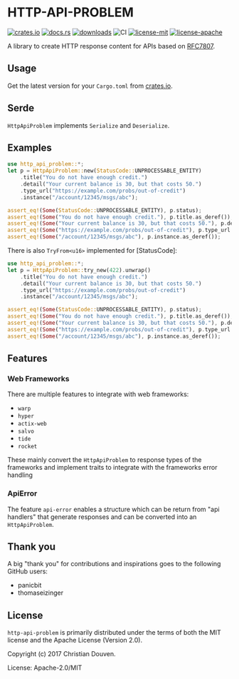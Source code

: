 # HTTP-API-PROBLEM

[![crates.io](https://img.shields.io/crates/v/http-api-problem.svg)](https://crates.io/crates/http-api-problem)
[![docs.rs](https://docs.rs/http-api-problem/badge.svg)](https://docs.rs/http-api-problem)
[![downloads](https://img.shields.io/crates/d/http-api-problem.svg)](https://crates.io/crates/http-api-problem)
![CI](https://github.com/chridou/http-api-problem/workflows/CI/badge.svg)
[![license-mit](http://img.shields.io/badge/license-MIT-blue.svg)](https://github.com/chridou/http-api-problem/blob/master/LICENSE-MIT)
[![license-apache](http://img.shields.io/badge/license-APACHE-blue.svg)](https://github.com/chridou/http-api-problem/blob/master/LICENSE-APACHE)

A library to create HTTP response content for APIs based on
[RFC7807](https://tools.ietf.org/html/rfc7807).

## Usage

Get the latest version for your `Cargo.toml` from
[crates.io](https://crates.io/crates/http-api-problem).

## Serde

`HttpApiProblem` implements `Serialize` and `Deserialize`.

## Examples

```rust
use http_api_problem::*;
let p = HttpApiProblem::new(StatusCode::UNPROCESSABLE_ENTITY)
    .title("You do not have enough credit.")
    .detail("Your current balance is 30, but that costs 50.")
    .type_url("https://example.com/probs/out-of-credit")
    .instance("/account/12345/msgs/abc");

assert_eq!(Some(StatusCode::UNPROCESSABLE_ENTITY), p.status);
assert_eq!(Some("You do not have enough credit."), p.title.as_deref());
assert_eq!(Some("Your current balance is 30, but that costs 50."), p.detail.as_deref());
assert_eq!(Some("https://example.com/probs/out-of-credit"), p.type_url.as_deref());
assert_eq!(Some("/account/12345/msgs/abc"), p.instance.as_deref());
```

There is also `TryFrom<u16>` implemented for [StatusCode]:

```rust
use http_api_problem::*;
let p = HttpApiProblem::try_new(422).unwrap()
    .title("You do not have enough credit.")
    .detail("Your current balance is 30, but that costs 50.")
    .type_url("https://example.com/probs/out-of-credit")
    .instance("/account/12345/msgs/abc");

assert_eq!(Some(StatusCode::UNPROCESSABLE_ENTITY), p.status);
assert_eq!(Some("You do not have enough credit."), p.title.as_deref());
assert_eq!(Some("Your current balance is 30, but that costs 50."), p.detail.as_deref());
assert_eq!(Some("https://example.com/probs/out-of-credit"), p.type_url.as_deref());
assert_eq!(Some("/account/12345/msgs/abc"), p.instance.as_deref());
```

## Features

### Web Frameworks

There are multiple features to integrate with web frameworks:

* `warp`
* `hyper`
* `actix-web`
* `salvo`
* `tide`
* `rocket`

These mainly convert the `HttpApiProblem` to response types of
the frameworks and implement traits to integrate with the frameworks
error handling

### ApiError

The feature `api-error` enables a structure which can be
return from "api handlers" that generate responses and can be 
converted into an `HttpApiProblem`.

## Thank you

A big "thank you" for contributions and inspirations goes to the
following GitHub users:

* panicbit
* thomaseizinger

## License

`http-api-problem` is primarily distributed under the terms of both the MIT
license and the Apache License (Version 2.0).

Copyright (c) 2017 Christian Douven.

License: Apache-2.0/MIT
